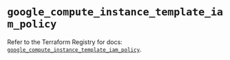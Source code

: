# `google_compute_instance_template_iam_policy`

Refer to the Terraform Registry for docs: [`google_compute_instance_template_iam_policy`](https://registry.terraform.io/providers/hashicorp/google/6.48.0/docs/resources/compute_instance_template_iam_policy).
